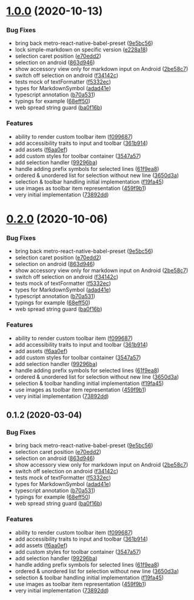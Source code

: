 # [1.0.0](https://github.com/versum/react-native-markdown-input/compare/react-native-markdown-input@0.1.2...1.0.0) (2020-10-13)


### Bug Fixes

* bring back metro-react-native-babel-preset ([9e5bc56](https://github.com/versum/react-native-markdown-input/commit/9e5bc5639ae1de9d63393ae78a95ae3fb2fb5219))
* lock simple-markdown on specific version ([e228a18](https://github.com/versum/react-native-markdown-input/commit/e228a1845ee93fb3e57fd64b066ed769021242ac))
* selection caret position ([e70edd2](https://github.com/versum/react-native-markdown-input/commit/e70edd22ed6f2b895c85aa0f98fa69c94b789fad))
* selection on android ([863d946](https://github.com/versum/react-native-markdown-input/commit/863d94605f643a70262c3e90a73746a87528d79e))
* show accessory view only for markdown input on Android ([2be58c7](https://github.com/versum/react-native-markdown-input/commit/2be58c755c46a6b488b1acafaa3a558edcc427b1))
* switch off selection on android ([f34142c](https://github.com/versum/react-native-markdown-input/commit/f34142c21a8cfd1bd5a6374a224d780880a24e04))
* tests mock of textFormatter ([f5332ec](https://github.com/versum/react-native-markdown-input/commit/f5332ec9642a12fd7224c90041ff782c44ac1ad9))
* types for MarkdownSymbol ([adad41e](https://github.com/versum/react-native-markdown-input/commit/adad41e9515741e378d8a480bcaf7eb527a6278a))
* typescript annotation ([b70a531](https://github.com/versum/react-native-markdown-input/commit/b70a5310f3d95b142e48eba957b732790fe76ade))
* typings for example ([68eff50](https://github.com/versum/react-native-markdown-input/commit/68eff509172a705d714a423fb3e038fa4b325585))
* web spread string guard ([ba0f16b](https://github.com/versum/react-native-markdown-input/commit/ba0f16b20cfa382937cdfc058a70cb301a486382))


### Features

* ability to render custom toolbar item ([f099687](https://github.com/versum/react-native-markdown-input/commit/f099687248cb39a7d10a8c017d1f9cf12fd45051))
* add accessibility traits to input and toolbar ([361b914](https://github.com/versum/react-native-markdown-input/commit/361b914f549cbb058b222eb3e7259070886c8c1c))
* add assets ([f6aa0ef](https://github.com/versum/react-native-markdown-input/commit/f6aa0ef127a1667666540d7dd3d2f6608a253bc2))
* add custom styles for toolbar container ([3547a57](https://github.com/versum/react-native-markdown-input/commit/3547a57410e20b50ba9c1d81cf13616eb4ea4169))
* add selection handler ([99296ba](https://github.com/versum/react-native-markdown-input/commit/99296bab693d0fa5883c5fe9c875297f4bc589aa))
* handle adding prefix symbols for selected lines ([61f9ea8](https://github.com/versum/react-native-markdown-input/commit/61f9ea8025cdb2eb7a3a6fe943319330e92a82da))
* ordered & unordered list for selection without new line ([3650d3a](https://github.com/versum/react-native-markdown-input/commit/3650d3a396544ed84783b48df4968add786a5edb))
* selection & toolbar handling initial implementation ([f19fa45](https://github.com/versum/react-native-markdown-input/commit/f19fa45177bea08e9ed241272b4fa0ed6c08958b))
* use images as toolbar item representation ([459f9b1](https://github.com/versum/react-native-markdown-input/commit/459f9b19ab8f74ffa38b23541a8c84d8b128630d))
* very initial implementation ([73892dd](https://github.com/versum/react-native-markdown-input/commit/73892dd6f5429f4de7cf088bdee2aee26587a703))

# [0.2.0](https://github.com/versum/react-native-markdown-input/compare/react-native-markdown-input@0.1.2...react-native-markdown-input@0.2.0) (2020-10-06)


### Bug Fixes

* bring back metro-react-native-babel-preset ([9e5bc56](https://github.com/versum/react-native-markdown-input/commit/9e5bc5639ae1de9d63393ae78a95ae3fb2fb5219))
* selection caret position ([e70edd2](https://github.com/versum/react-native-markdown-input/commit/e70edd22ed6f2b895c85aa0f98fa69c94b789fad))
* selection on android ([863d946](https://github.com/versum/react-native-markdown-input/commit/863d94605f643a70262c3e90a73746a87528d79e))
* show accessory view only for markdown input on Android ([2be58c7](https://github.com/versum/react-native-markdown-input/commit/2be58c755c46a6b488b1acafaa3a558edcc427b1))
* switch off selection on android ([f34142c](https://github.com/versum/react-native-markdown-input/commit/f34142c21a8cfd1bd5a6374a224d780880a24e04))
* tests mock of textFormatter ([f5332ec](https://github.com/versum/react-native-markdown-input/commit/f5332ec9642a12fd7224c90041ff782c44ac1ad9))
* types for MarkdownSymbol ([adad41e](https://github.com/versum/react-native-markdown-input/commit/adad41e9515741e378d8a480bcaf7eb527a6278a))
* typescript annotation ([b70a531](https://github.com/versum/react-native-markdown-input/commit/b70a5310f3d95b142e48eba957b732790fe76ade))
* typings for example ([68eff50](https://github.com/versum/react-native-markdown-input/commit/68eff509172a705d714a423fb3e038fa4b325585))
* web spread string guard ([ba0f16b](https://github.com/versum/react-native-markdown-input/commit/ba0f16b20cfa382937cdfc058a70cb301a486382))


### Features

* ability to render custom toolbar item ([f099687](https://github.com/versum/react-native-markdown-input/commit/f099687248cb39a7d10a8c017d1f9cf12fd45051))
* add accessibility traits to input and toolbar ([361b914](https://github.com/versum/react-native-markdown-input/commit/361b914f549cbb058b222eb3e7259070886c8c1c))
* add assets ([f6aa0ef](https://github.com/versum/react-native-markdown-input/commit/f6aa0ef127a1667666540d7dd3d2f6608a253bc2))
* add custom styles for toolbar container ([3547a57](https://github.com/versum/react-native-markdown-input/commit/3547a57410e20b50ba9c1d81cf13616eb4ea4169))
* add selection handler ([99296ba](https://github.com/versum/react-native-markdown-input/commit/99296bab693d0fa5883c5fe9c875297f4bc589aa))
* handle adding prefix symbols for selected lines ([61f9ea8](https://github.com/versum/react-native-markdown-input/commit/61f9ea8025cdb2eb7a3a6fe943319330e92a82da))
* ordered & unordered list for selection without new line ([3650d3a](https://github.com/versum/react-native-markdown-input/commit/3650d3a396544ed84783b48df4968add786a5edb))
* selection & toolbar handling initial implementation ([f19fa45](https://github.com/versum/react-native-markdown-input/commit/f19fa45177bea08e9ed241272b4fa0ed6c08958b))
* use images as toolbar item representation ([459f9b1](https://github.com/versum/react-native-markdown-input/commit/459f9b19ab8f74ffa38b23541a8c84d8b128630d))
* very initial implementation ([73892dd](https://github.com/versum/react-native-markdown-input/commit/73892dd6f5429f4de7cf088bdee2aee26587a703))

## 0.1.2 (2020-03-04)


### Bug Fixes

* bring back metro-react-native-babel-preset ([9e5bc56](https://github.com/versum/react-native-markdown-input/commit/9e5bc5639ae1de9d63393ae78a95ae3fb2fb5219))
* selection caret position ([e70edd2](https://github.com/versum/react-native-markdown-input/commit/e70edd22ed6f2b895c85aa0f98fa69c94b789fad))
* selection on android ([863d946](https://github.com/versum/react-native-markdown-input/commit/863d94605f643a70262c3e90a73746a87528d79e))
* show accessory view only for markdown input on Android ([2be58c7](https://github.com/versum/react-native-markdown-input/commit/2be58c755c46a6b488b1acafaa3a558edcc427b1))
* switch off selection on android ([f34142c](https://github.com/versum/react-native-markdown-input/commit/f34142c21a8cfd1bd5a6374a224d780880a24e04))
* tests mock of textFormatter ([f5332ec](https://github.com/versum/react-native-markdown-input/commit/f5332ec9642a12fd7224c90041ff782c44ac1ad9))
* types for MarkdownSymbol ([adad41e](https://github.com/versum/react-native-markdown-input/commit/adad41e9515741e378d8a480bcaf7eb527a6278a))
* typescript annotation ([b70a531](https://github.com/versum/react-native-markdown-input/commit/b70a5310f3d95b142e48eba957b732790fe76ade))
* typings for example ([68eff50](https://github.com/versum/react-native-markdown-input/commit/68eff509172a705d714a423fb3e038fa4b325585))
* web spread string guard ([ba0f16b](https://github.com/versum/react-native-markdown-input/commit/ba0f16b20cfa382937cdfc058a70cb301a486382))


### Features

* ability to render custom toolbar item ([f099687](https://github.com/versum/react-native-markdown-input/commit/f099687248cb39a7d10a8c017d1f9cf12fd45051))
* add accessibility traits to input and toolbar ([361b914](https://github.com/versum/react-native-markdown-input/commit/361b914f549cbb058b222eb3e7259070886c8c1c))
* add assets ([f6aa0ef](https://github.com/versum/react-native-markdown-input/commit/f6aa0ef127a1667666540d7dd3d2f6608a253bc2))
* add custom styles for toolbar container ([3547a57](https://github.com/versum/react-native-markdown-input/commit/3547a57410e20b50ba9c1d81cf13616eb4ea4169))
* add selection handler ([99296ba](https://github.com/versum/react-native-markdown-input/commit/99296bab693d0fa5883c5fe9c875297f4bc589aa))
* handle adding prefix symbols for selected lines ([61f9ea8](https://github.com/versum/react-native-markdown-input/commit/61f9ea8025cdb2eb7a3a6fe943319330e92a82da))
* ordered & unordered list for selection without new line ([3650d3a](https://github.com/versum/react-native-markdown-input/commit/3650d3a396544ed84783b48df4968add786a5edb))
* selection & toolbar handling initial implementation ([f19fa45](https://github.com/versum/react-native-markdown-input/commit/f19fa45177bea08e9ed241272b4fa0ed6c08958b))
* use images as toolbar item representation ([459f9b1](https://github.com/versum/react-native-markdown-input/commit/459f9b19ab8f74ffa38b23541a8c84d8b128630d))
* very initial implementation ([73892dd](https://github.com/versum/react-native-markdown-input/commit/73892dd6f5429f4de7cf088bdee2aee26587a703))

